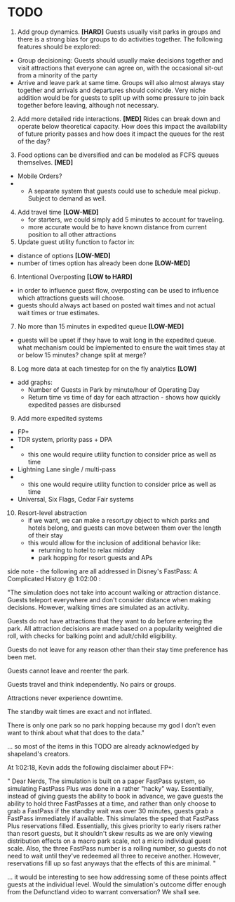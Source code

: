 # TODO

1. Add group dynamics. **[HARD]** Guests usually visit parks in groups and there is a strong bias for groups to do activities together.  The following features should be explored:
 - Group decisioning: Guests should usually make decisions together and visit attractions that everyone can agree on, with the occasional sit-out from a minority of the party
 - Arrive and leave park at same time.  Groups will also almost always stay together and arrivals and departures should coincide.  Very niche addition would be for guests to split up with some pressure to join back together before leaving, although not necessary.

2. Add more detailed ride interactions. **[MED]**  Rides can break down and operate below theoretical capacity.  How does this impact the availability of future priority passes and how does it impact the queues for the rest of the day?

3. Food options can be diversified and can be modeled as FCFS queues themselves. **[MED]**
 - Mobile Orders?
 - - A separate system that guests could use to schedule meal pickup.  Subject to demand as well.
    
4. Add travel time **[LOW-MED]**
   - for starters, we could simply add 5 minutes to account for traveling.
   - more accurate would be to have known distance from current position to all other attractions
5. Update guest utility function to factor in:
- distance of options **[LOW-MED]**
- number of times option has already been done **[LOW-MED]**

6. Intentional Overposting **[LOW to HARD]**
- in order to influence guest flow, overposting can be used to influence which attractions guests will choose.
- guests should always act based on posted wait times and not actual wait times or true estimates.

7. No more than 15 minutes in expedited queue  **[LOW-MED]**
- guests will be upset if they have to wait long in the expedited queue. what mechanism could be implemented to ensure the wait times stay at or below 15 minutes? change split at merge?

8. Log more data at each timestep for on the fly analytics **[LOW]**
- add graphs:
  - Number of Guests in Park by minute/hour of Operating Day
  - Return time vs time of day for each attraction - shows how quickly expedited passes are disbursed

9. Add more expedited systems
- FP+
- TDR system, priority pass + DPA
- - this one would require utility function to consider price as well as time
- Lightning Lane single / multi-pass
- - this one would require utility function to consider price as well as time 
- Universal, Six Flags, Cedar Fair systems 
    
10. Resort-level abstraction
    - if we want, we can make a resort.py object to which parks and hotels belong, and guests can move between them over the length of their stay
    - this would allow for the inclusion of additional behavior like:
        - returning to hotel to relax midday
        - park hopping for resort guests and APs
    

side note - the following are all addressed in Disney's FastPass: A Complicated History @ 1:02:00 :

"The simulation does not take into account walking or attraction distance.
 Guests teleport everywhere and don't consider distance when making decisions.
 However, walking times are simulated as an activity.

 Guests do not have attractions that they want to do before entering the park.
 All attraction decisions are made based on a popularity weighted die roll, with checks
 for balking point and adult/child eligibility.
 
 Guests do not leave for any reason other than their stay time preference has been met.
 
 Guests cannot leave and reenter the park.
 
 Guests travel and think independently.  No pairs or groups.

 Attractions never experience downtime.

 The standby wait times are exact and not inflated.

 There is only one park so no park hopping because my god I don't even want to think about what that does to the data."
 
... so most of the items in this TODO are already acknowledged by shapeland's creators.

At 1:02:18, Kevin adds the following disclaimer about FP+:

"
Dear Nerds,
The simulation is built on a paper FastPass system, so simulating 
FastPass Plus was done in a rather "hacky" way.  Essentially, instead
of giving guests the ability to book in advance, we gave guests the
ability to hold three FastPasses at a time, and rather than only choose
to grab a FastPass if the standby wait was over 30 minutes, guests grab
a FastPass immediately if available.  This simulates the speed that
FastPass Plus reservations filled.  Essentially, this gives priority to early
risers rather than resort guests, but it shouldn't skew results as we
are only viewing distribution effects on a macro park scale, not a micro
individual guest scale.  Also, the three FastPass number is a
rolling number, so guests do not need to wait until they've redeemed
all three to receive another.  However, reservations fill up so fast anyways
that the effects of this are minimal.
"

... it would be interesting to see how addressing some of these points affect
guests at the individual level.  Would the simulation's outcome differ enough
from the Defunctland video to warrant conversation?  We shall see.


